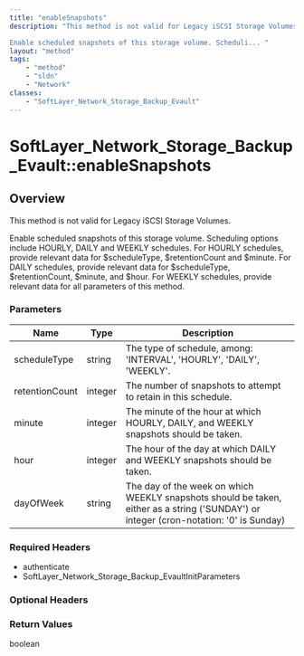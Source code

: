 ```yaml
---
title: "enableSnapshots"
description: "This method is not valid for Legacy iSCSI Storage Volumes. 

Enable scheduled snapshots of this storage volume. Scheduli... "
layout: "method"
tags:
    - "method"
    - "sldn"
    - "Network"
classes:
    - "SoftLayer_Network_Storage_Backup_Evault"
---
```

# SoftLayer_Network_Storage_Backup_Evault::enableSnapshots
## Overview 
This method is not valid for Legacy iSCSI Storage Volumes. 

Enable scheduled snapshots of this storage volume. Scheduling options include HOURLY, DAILY and WEEKLY schedules. For HOURLY schedules, provide relevant data for $scheduleType, $retentionCount and $minute. For DAILY schedules, provide relevant data for $scheduleType, $retentionCount, $minute, and $hour. For WEEKLY schedules, provide relevant data for all parameters of this method. 

### Parameters 
|Name | Type | Description |
| --- | --- | --- |
|scheduleType| string| The type of schedule, among: 'INTERVAL', 'HOURLY', 'DAILY', 'WEEKLY'.|
|retentionCount| integer| The number of snapshots to attempt to retain in this schedule.|
|minute| integer| The minute of the hour at which HOURLY, DAILY, and WEEKLY snapshots should be taken.|
|hour| integer| The hour of the day at which DAILY and WEEKLY snapshots should be taken.|
|dayOfWeek| string| The day of the week on which WEEKLY snapshots should be taken, either as a string ('SUNDAY') or integer (cron-notation: '0' is Sunday)|


### Required Headers
* authenticate
* SoftLayer_Network_Storage_Backup_EvaultInitParameters

### Optional Headers

### Return Values
boolean
